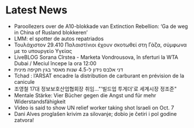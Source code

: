 # Latest News
-  Paroollezers over de A10-blokkade van Extinction Rebellion: ‘Ga de weg in China of Rusland blokkeren’
-  LMM: el spotter de autos repatriados
-  Τουλάχιστον 29.410 Παλαιστίνιοι έχουν σκοτωθεί στη Γάζα, σύμφωνα με το υπουργείο Υγείας
-  LiveBLOG Sorana Cîrstea - Marketa Vondrousova, în sferturi la WTA Dubai / Meciul începe la ora 12:00
-  דני אלבס נידון ל-4.5 שנות מאסר בגין תקיפה מינית
-  Tchad : l’ARSAT encadre la distribution de carburant en prévision de la canicule
-  조영철 17대 정보보호산업협회장 취임…"'빌드업 투게더'로 세계시장 정조준"
-  Mentale Stärke: Vier Bücher gegen die Angst und für mehr Widerstandsfähigkeit
-  Video is said to show UN relief worker taking shot Israeli on Oct. 7
-  Dani Alves proglašen krivim za silovanje; dobio je četiri i pol godine zatvora!
